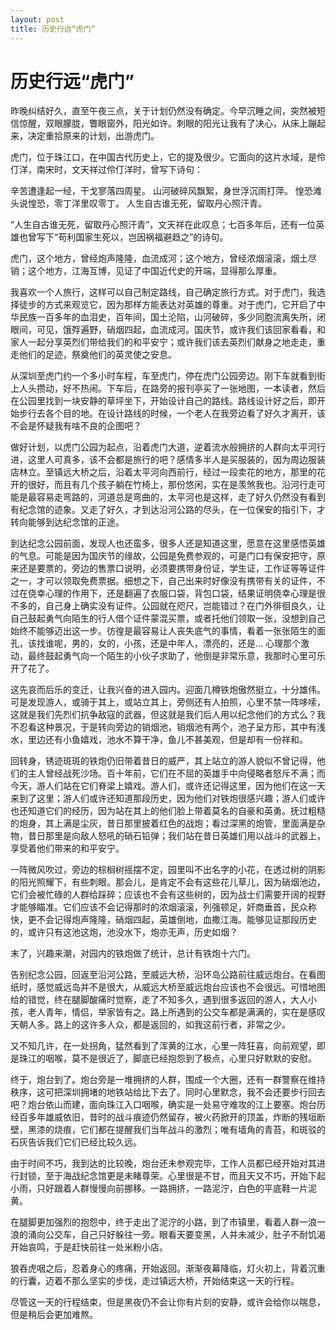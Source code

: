 ```yaml
---
layout: post
title: 历史行远“虎门”
---
```


# 历史行远“虎门”

昨晚纠结好久，直至午夜三点，关于计划仍然没有确定。今早沉睡之间，突然被短信惊醒，双眼朦胧，瞥眼窗外，阳光如许。刺眼的阳光让我有了决心，从床上蹦起来，决定重拾原来的计划，出游虎门。
 
虎门，位于珠江口，在中国古代历史上，它的提及很少。它面向的这片水域，是伶仃洋，南宋时，文天祥过伶仃洋时，曾写下诗句：

辛苦遭逢起一经，干戈寥落四周星。
山河破碎风飘絮，身世浮沉雨打萍。
惶恐滩头说惶恐，零丁洋里叹零丁。
人生自古谁无死，留取丹心照汗青。
 
“人生自古谁无死，留取丹心照汗青”，文天祥在此叹息；七百多年后，还有一位英雄也曾写下“苟利国家生死以，岂因祸福避趋之”的诗句。
 
虎门，这个地方，曾经炮声隆隆，血流成河；这个地方，曾经浓烟滚滚，烟土尽销；这个地方，江海互博，见证了中国近代史的开端，显得那么厚重。
 
我喜欢一个人旅行，这样可以自己制定路线，自己确定旅行方式。对于虎门，我选择徒步的方式来观览它，因为那样方能表达对英雄的尊重。对于虎门，它开启了中华民族一百多年的血泪史，百年间，国土沦陷，山河破碎，多少同胞流离失所，闭眼间，可见，饿殍遍野，硝烟四起，血流成河。国庆节，或许我们该回家看看，和家人一起分享英烈们带给我们的和平安宁；或许我们该去英烈们献身之地走走，重走他们的足迹，祭奠他们的英灵使之安息。
 
从深圳至虎门约一个多小时车程，车至虎门，停在虎门公园旁边。刚下车就看到街上人头攒动，好不热闹。下车后，在路旁的报刊亭买了一张地图，一本读者，然后在公园里找到一块安静的草坪坐下，开始设计自己的路线。路线设计好之后，即开始步行去各个目的地。在设计路线的时候，一个老人在我旁边看了好久才离开，该不会是怀疑我有啥不良的企图吧？
 
做好计划，以虎门公园为起点，沿着虎门大道，逆着流水般拥挤的人群向太平河行进，这里人可真多，该不会都是旅行的吧？感情多半人是买服装的，因为周边服装店林立。至镇远大桥之后，沿着太平河向西前行，经过一段卖花的地方，那里的花开的很好，而且有几个孩子躺在竹椅上，那份悠闲，实在是羡煞我也。沿河行走可能是最容易走弯路的，河道总是弯曲的，太平河也是这样，走了好久仍然没有看到有纪念馆的迹象。又走了好久，才到达沿河公路的尽头，在一位保安的指引下，才转向能够到达纪念馆的正途。
 
到达纪念公园前面，发现人也还蛮多，很多人还是知道这里，愿意在这里感悟英雄的气息。可能是因为国庆节的缘故，公园是免费参观的，可是门口有保安把守，原来还是要票的，旁边的售票口说明，必须要携带身份证，学生证，工作证等等证件之一，才可以领取免费票据。细想之下，自己出来时好像没有携带有关的证件，不过在侥幸心理的作用下，还是翻遍了衣服口袋，背包口袋，结果证明侥幸心理是很不多的，自己身上确实没有证件。公园就在咫尺，岂能错过？在门外徘徊良久，让自己鼓起勇气向陌生的行人借个证件蒙混买票，或者托他们领取一张，没想到自己始终不能够迈出这一步。彷徨是最容易让人丧失底气的事情，看着一张张陌生的面孔，该找谁呢，男的，女的，小孩，还是中年人，漂亮的，还是... 心理那个激动，最终鼓起勇气向一个陌生的小伙子求助了，他倒是非常乐意，我那时心里可乐开了花了。
 
这先哀而后乐的变迁，让我兴奋的进入园内。迎面几樽铁炮傲然挺立，十分雄伟。可是发现游人，或骑于其上，或站立其上，旁侧还有人拍照，心里不禁一阵哆嗦，这就是我们先烈们抗争敌寇的武器，但这就是我们后人用以纪念他们的方式么？我不忍看这种景况，于是转向旁边的销烟池，销烟池有两个，池子呈方形，其中有浅水，里边还有小鱼嬉戏，池水不算干净，鱼儿不甚美观，但是却有一份祥和。

回转身，锈迹斑斑的铁炮仍旧带着昔日的威严，其上站立的游人貌似不曾记得，他们的主人曾经战死沙场。百十年前，它们在不屈的英雄手中向侵略者怒斥不满；而今天，游人们站在它们脊梁上嬉戏。游人们，或许还记得这里，因为他们在这一天来到了这里；游人们或许还知道那段历史，因为他们对铁炮很感兴趣；游人们或许也还知道它们的经历，因为站在其上的他们脸上带着莫名的自豪和英勇。抚过粗糙的炮身，其上满是尘灰，昔日那里披着红色的战炮；看过深黑的炮管，里面满是杂物，昔日那里是向敌人怒吼的硝石铅弹；我们站在昔日英雄们用以战斗的武器上，享受着他们带来的和平安宁。

一阵微风吹过，旁边的棕榈树摇摆不定，园里叫不出名字的小花，在透过树的阴影的阳光照耀下，有些刺眼。那会儿，是肯定不会有这些花儿草儿，因为硝烟池边，它们会被忙碌的人群给踩碎；应该也不会有这些树的，因为战士们需要开阔的视野才能够瞄准。它们应该不会记得那时的浓烟滚滚，列强顿足，奸商垂首，民众称快，更不会记得炮声隆隆，硝烟四起，英雄倒地，血撒江海。能够见证那段历史的，或许只有这池这炮，池没水下，炮亦无声，历史如烟？

末了，兴趣来潮，对园内的铁炮做了统计，总计有铁炮十六门。

告别纪念公园，回返至沿河公路，至威远大桥，沿环岛公路前往威远炮台。在看图纸时，感觉威远岛并不是很大，从威远大桥至威远炮台应该也不会很远。可惜地图给的错觉，终在腿脚酸痛时觉察，走了不知多久，遇到很多返回的游人，大人小孩，老人青年，情侣，举家皆有之。路上所遇到的公交车都是满满的，实在是感叹天朝人多。路上的这许多人众，都是返回的，如我这前行者，非常之少。

又不知几许，在一处拐角，猛然看到了浑黄的江水，心里一阵狂喜，向前观望，即是珠江的咽喉，莫不是很近了，脚底已经抱怨到了极点，心里只好默默的安慰。

终于，炮台到了。炮台旁是一堆拥挤的人群，围成一个大圈，还有一群警察在维持秩序，这可把深圳拥堵的地铁站给比下去了。同时心里默念，我不会还要步行回去吧？炮台依山而建，面向珠江入口咽喉，确实是一处易守难攻的江上要塞。炮台历经百多年雄威依旧，昔时的战斗痕迹仍然留存，被火药掀开的顶盖，炸断的残垣断壁，黑漆的烧痕，它们都在提醒我们当年战斗的激烈；唯有墙角的青苔，和斑驳的石灰告诉我们它们已经比较久远。

由于时间不巧，我到达的比较晚，炮台还未参观完毕，工作人员都已经开始对其进行封锁，至于海战纪念馆更是未睹尊荣。心里很是不甘，而且天又不巧，开始下起小雨，只好跟着人群慢慢向前挪移。一路拥挤，一路泥泞，白色的平底鞋一片泥黄。

在腿脚更加强烈的抱怨中，终于走出了泥泞的小路，到了市镇里，看着人群一浪一浪的涌向公交车，自己只好躲往一旁。眼看天要变黑，人并未减少，肚子不耐饥渴开始哀鸣，于是赶快前往一处米粉小店。

狼吞虎咽之后，忍着身心的疼痛，开始返回。渐渐夜幕降临，灯火初上，背着沉重的行囊，迈着不那么坚实的步伐，走过镇远大桥，开始结束这一天的行程。

尽管这一天的行程结束，但是黑夜仍不会让你有片刻的安静，或许会给你以喘息，但是稍后会更加难熬。